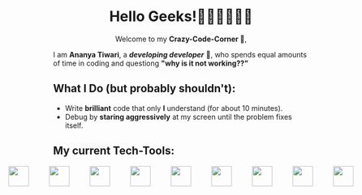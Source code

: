 <h1 align="center"> Hello Geeks!👩🏻‍💻🧑🏻‍💻</h1>
<p align="center">Welcome to my <b>Crazy-Code-Corner 🖤</b>,</p>

I am **Ananya Tiwari**, a ***developing developer*** 🎀, who spends equal amounts of time in coding and questiong **"why is it not working??"** 

## What I Do (but probably shouldn't):  
- Write **brilliant** code that only **I** understand (for about 10 minutes).  
- Debug by **staring aggressively** at my screen until the problem fixes itself.  

## My current Tech-Tools:  
<div style="display: flex; justify-content: center; gap: 40px; align-items: center;">
  <img src="https://cdn.jsdelivr.net/gh/devicons/devicon/icons/java/java-original.svg" width="40" />
  <img src="https://cdn.jsdelivr.net/gh/devicons/devicon/icons/c/c-original.svg" width="40" />
  <img src="https://cdn.jsdelivr.net/gh/devicons/devicon/icons/cplusplus/cplusplus-original.svg" width="40" />
<!--   <img src="https://cdn.jsdelivr.net/gh/devicons/devicon/icons/python/python-original.svg" width="40" /> -->
  <img src="https://cdn.jsdelivr.net/gh/devicons/devicon/icons/html5/html5-original.svg" width="40" />
  <img src="https://cdn.jsdelivr.net/gh/devicons/devicon/icons/css3/css3-original.svg" width="40" />
  <img src="https://cdn.jsdelivr.net/gh/devicons/devicon/icons/bootstrap/bootstrap-original.svg" width="40" />
  <img src="https://cdn.jsdelivr.net/gh/devicons/devicon/icons/javascript/javascript-original.svg" width="40" />
  <img src="https://cdn.jsdelivr.net/gh/devicons/devicon/icons/nodejs/nodejs-original.svg" width="40" />
  <img src="https://dummyimage.com/40x40/ffffff/000000&text=ex" width="40" />
</div>

